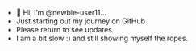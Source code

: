 - 👀 Hi, I’m @newbie-user11...
- Just starting out my journey on GitHub
- Please return to see updates.
- I am a bit slow :) and still showing myself the ropes.
<!---
newbie-user11/newbie-user11 is a ✨ special ✨ repository because its `README.md` (this file) appears on your GitHub profile.
You can click the Preview link to take a look at your changes.
--->
